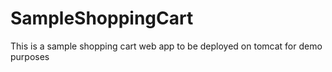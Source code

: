 # SampleShoppingCart
This is a sample shopping cart web app to be deployed on tomcat for demo purposes
